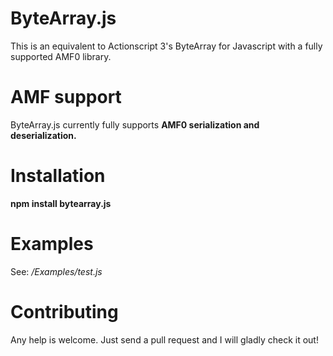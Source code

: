 # ByteArray.js
This is an equivalent to Actionscript 3's ByteArray for Javascript with a fully supported AMF0 library.

# AMF support
ByteArray.js currently fully supports **AMF0 serialization and deserialization.**

# Installation
**npm install bytearray.js**

# Examples
See: */Examples/test.js*

# Contributing
Any help is welcome. Just send a pull request and I will gladly check it out!